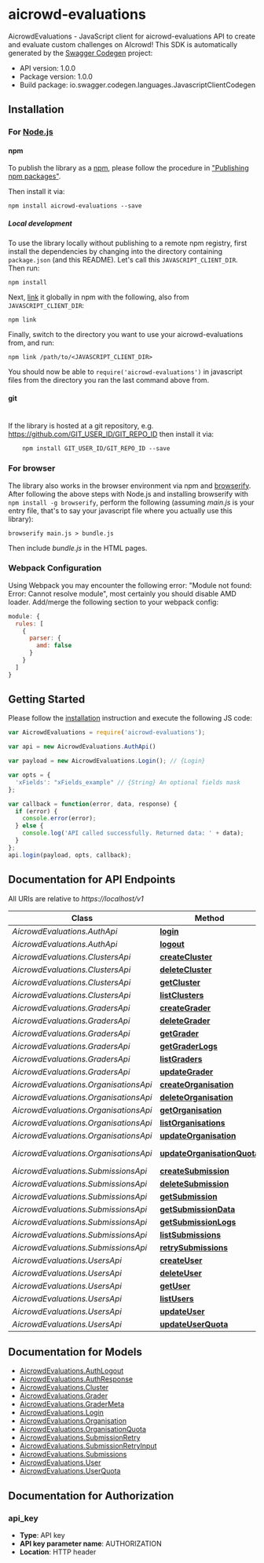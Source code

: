 # aicrowd-evaluations

AicrowdEvaluations - JavaScript client for aicrowd-evaluations
API to create and evaluate custom challenges on AIcrowd!
This SDK is automatically generated by the [Swagger Codegen](https://github.com/swagger-api/swagger-codegen) project:

- API version: 1.0.0
- Package version: 1.0.0
- Build package: io.swagger.codegen.languages.JavascriptClientCodegen

## Installation

### For [Node.js](https://nodejs.org/)

#### npm

To publish the library as a [npm](https://www.npmjs.com/),
please follow the procedure in ["Publishing npm packages"](https://docs.npmjs.com/getting-started/publishing-npm-packages).

Then install it via:

```shell
npm install aicrowd-evaluations --save
```

##### Local development

To use the library locally without publishing to a remote npm registry, first install the dependencies by changing 
into the directory containing `package.json` (and this README). Let's call this `JAVASCRIPT_CLIENT_DIR`. Then run:

```shell
npm install
```

Next, [link](https://docs.npmjs.com/cli/link) it globally in npm with the following, also from `JAVASCRIPT_CLIENT_DIR`:

```shell
npm link
```

Finally, switch to the directory you want to use your aicrowd-evaluations from, and run:

```shell
npm link /path/to/<JAVASCRIPT_CLIENT_DIR>
```

You should now be able to `require('aicrowd-evaluations')` in javascript files from the directory you ran the last 
command above from.

#### git
#
If the library is hosted at a git repository, e.g.
https://github.com/GIT_USER_ID/GIT_REPO_ID
then install it via:

```shell
    npm install GIT_USER_ID/GIT_REPO_ID --save
```

### For browser

The library also works in the browser environment via npm and [browserify](http://browserify.org/). After following
the above steps with Node.js and installing browserify with `npm install -g browserify`,
perform the following (assuming *main.js* is your entry file, that's to say your javascript file where you actually 
use this library):

```shell
browserify main.js > bundle.js
```

Then include *bundle.js* in the HTML pages.

### Webpack Configuration

Using Webpack you may encounter the following error: "Module not found: Error:
Cannot resolve module", most certainly you should disable AMD loader. Add/merge
the following section to your webpack config:

```javascript
module: {
  rules: [
    {
      parser: {
        amd: false
      }
    }
  ]
}
```

## Getting Started

Please follow the [installation](#installation) instruction and execute the following JS code:

```javascript
var AicrowdEvaluations = require('aicrowd-evaluations');

var api = new AicrowdEvaluations.AuthApi()

var payload = new AicrowdEvaluations.Login(); // {Login} 

var opts = { 
  'xFields': "xFields_example" // {String} An optional fields mask
};

var callback = function(error, data, response) {
  if (error) {
    console.error(error);
  } else {
    console.log('API called successfully. Returned data: ' + data);
  }
};
api.login(payload, opts, callback);

```

## Documentation for API Endpoints

All URIs are relative to *https://localhost/v1*

Class | Method | HTTP request | Description
------------ | ------------- | ------------- | -------------
*AicrowdEvaluations.AuthApi* | [**login**](docs/AuthApi.md#login) | **POST** /auth/login | 
*AicrowdEvaluations.AuthApi* | [**logout**](docs/AuthApi.md#logout) | **POST** /auth/logout | 
*AicrowdEvaluations.ClustersApi* | [**createCluster**](docs/ClustersApi.md#createCluster) | **POST** /clusters/ | 
*AicrowdEvaluations.ClustersApi* | [**deleteCluster**](docs/ClustersApi.md#deleteCluster) | **DELETE** /clusters/{cluster_id} | 
*AicrowdEvaluations.ClustersApi* | [**getCluster**](docs/ClustersApi.md#getCluster) | **GET** /clusters/{cluster_id} | 
*AicrowdEvaluations.ClustersApi* | [**listClusters**](docs/ClustersApi.md#listClusters) | **GET** /clusters/ | 
*AicrowdEvaluations.GradersApi* | [**createGrader**](docs/GradersApi.md#createGrader) | **POST** /graders/ | 
*AicrowdEvaluations.GradersApi* | [**deleteGrader**](docs/GradersApi.md#deleteGrader) | **DELETE** /graders/{grader_id} | 
*AicrowdEvaluations.GradersApi* | [**getGrader**](docs/GradersApi.md#getGrader) | **GET** /graders/{grader_id} | 
*AicrowdEvaluations.GradersApi* | [**getGraderLogs**](docs/GradersApi.md#getGraderLogs) | **GET** /graders/{grader_id}/logs | 
*AicrowdEvaluations.GradersApi* | [**listGraders**](docs/GradersApi.md#listGraders) | **GET** /graders/ | 
*AicrowdEvaluations.GradersApi* | [**updateGrader**](docs/GradersApi.md#updateGrader) | **PATCH** /graders/{grader_id} | 
*AicrowdEvaluations.OrganisationsApi* | [**createOrganisation**](docs/OrganisationsApi.md#createOrganisation) | **POST** /organisations/ | 
*AicrowdEvaluations.OrganisationsApi* | [**deleteOrganisation**](docs/OrganisationsApi.md#deleteOrganisation) | **DELETE** /organisations/{organisation_id} | 
*AicrowdEvaluations.OrganisationsApi* | [**getOrganisation**](docs/OrganisationsApi.md#getOrganisation) | **GET** /organisations/{organisation_id} | 
*AicrowdEvaluations.OrganisationsApi* | [**listOrganisations**](docs/OrganisationsApi.md#listOrganisations) | **GET** /organisations/ | 
*AicrowdEvaluations.OrganisationsApi* | [**updateOrganisation**](docs/OrganisationsApi.md#updateOrganisation) | **PUT** /organisations/{organisation_id} | 
*AicrowdEvaluations.OrganisationsApi* | [**updateOrganisationQuota**](docs/OrganisationsApi.md#updateOrganisationQuota) | **PUT** /organisations/{organisation_id}/addquota | 
*AicrowdEvaluations.SubmissionsApi* | [**createSubmission**](docs/SubmissionsApi.md#createSubmission) | **POST** /submissions/ | 
*AicrowdEvaluations.SubmissionsApi* | [**deleteSubmission**](docs/SubmissionsApi.md#deleteSubmission) | **DELETE** /submissions/{submission_id} | 
*AicrowdEvaluations.SubmissionsApi* | [**getSubmission**](docs/SubmissionsApi.md#getSubmission) | **GET** /submissions/{submission_id} | 
*AicrowdEvaluations.SubmissionsApi* | [**getSubmissionData**](docs/SubmissionsApi.md#getSubmissionData) | **GET** /submissions/{submission_id}/data | 
*AicrowdEvaluations.SubmissionsApi* | [**getSubmissionLogs**](docs/SubmissionsApi.md#getSubmissionLogs) | **GET** /submissions/{submission_id}/logs | 
*AicrowdEvaluations.SubmissionsApi* | [**listSubmissions**](docs/SubmissionsApi.md#listSubmissions) | **GET** /submissions/ | 
*AicrowdEvaluations.SubmissionsApi* | [**retrySubmissions**](docs/SubmissionsApi.md#retrySubmissions) | **POST** /submissions/retry | 
*AicrowdEvaluations.UsersApi* | [**createUser**](docs/UsersApi.md#createUser) | **POST** /users/ | 
*AicrowdEvaluations.UsersApi* | [**deleteUser**](docs/UsersApi.md#deleteUser) | **DELETE** /users/{user_id} | 
*AicrowdEvaluations.UsersApi* | [**getUser**](docs/UsersApi.md#getUser) | **GET** /users/{user_id} | 
*AicrowdEvaluations.UsersApi* | [**listUsers**](docs/UsersApi.md#listUsers) | **GET** /users/ | 
*AicrowdEvaluations.UsersApi* | [**updateUser**](docs/UsersApi.md#updateUser) | **PUT** /users/{user_id} | 
*AicrowdEvaluations.UsersApi* | [**updateUserQuota**](docs/UsersApi.md#updateUserQuota) | **PUT** /users/{user_id}/addquota | 


## Documentation for Models

 - [AicrowdEvaluations.AuthLogout](docs/AuthLogout.md)
 - [AicrowdEvaluations.AuthResponse](docs/AuthResponse.md)
 - [AicrowdEvaluations.Cluster](docs/Cluster.md)
 - [AicrowdEvaluations.Grader](docs/Grader.md)
 - [AicrowdEvaluations.GraderMeta](docs/GraderMeta.md)
 - [AicrowdEvaluations.Login](docs/Login.md)
 - [AicrowdEvaluations.Organisation](docs/Organisation.md)
 - [AicrowdEvaluations.OrganisationQuota](docs/OrganisationQuota.md)
 - [AicrowdEvaluations.SubmissionRetry](docs/SubmissionRetry.md)
 - [AicrowdEvaluations.SubmissionRetryInput](docs/SubmissionRetryInput.md)
 - [AicrowdEvaluations.Submissions](docs/Submissions.md)
 - [AicrowdEvaluations.User](docs/User.md)
 - [AicrowdEvaluations.UserQuota](docs/UserQuota.md)


## Documentation for Authorization


### api_key

- **Type**: API key
- **API key parameter name**: AUTHORIZATION
- **Location**: HTTP header


